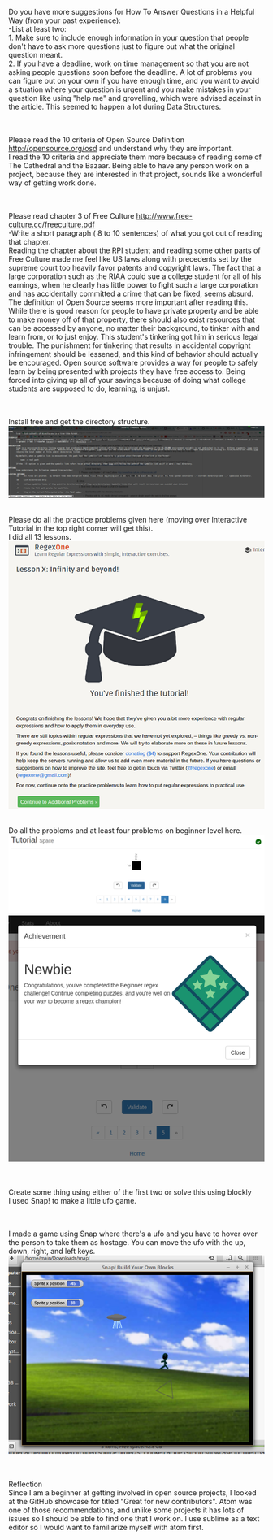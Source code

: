 Do you have more suggestions for How To Answer Questions in a Helpful Way (from your past experience):
<br>-List at least two:
<br>1. Make sure to include enough information in your question that people don't have to ask more questions
just to figure out what the original question meant.
<br>2. If you have a deadline, work on time management so that you are not asking people questions soon before the deadline.
A lot of problems you can figure out on your own if you have enough time, and you want to avoid a situation where your question
is urgent and you make mistakes in your question like using "help me" and grovelling, which were advised against in the article.
This seemed to happen a lot during Data Structures.

<br><br>Please read the 10 criteria of Open Source Definition http://opensource.org/osd and understand why they are important.
<br>I read the 10 criteria and appreciate them more because of reading some of The Cathedral and the Bazaar. Being able to have any person work on a project, because they are interested in that project, sounds like a wonderful way of getting work done.

<br><br>Please read chapter 3 of Free Culture http://www.free-culture.cc/freeculture.pdf
<br>-Write a short paragraph ( 8 to 10 sentences) of what you got out of reading that chapter.
<br>Reading the chapter about the RPI student and reading some other parts of Free Culture made me feel like US laws along with precedents set by the supreme court too heavily favor patents and copyright laws. The fact that a large corporation such as the RIAA could sue a college student for all of his earnings, when he clearly has little power to fight such a large corporation and has accidentally committed a crime that can be fixed, seems absurd. The definition of Open Source seems more important after reading this. While there is good reason for people to have private property and be able to make money off of that property, there should also exist resources that can be accessed by anyone, no matter their background, to tinker with and learn from, or to just enjoy. This student's tinkering got him in serious legal trouble. The punishment for tinkering that results in accidental copyright infringement should be lessened, and this kind of behavior should actually be encouraged. Open source software provides a way for people to safely learn by being presented with projects they have free access to. Being forced into giving up all of your savings because of doing what college students are supposed to do, learning, is unjust.

<br><br>Install tree and get the directory structure.
![screenshot](screenshot-area-2017-01-20-134522.png)

<br>Please do all the practice problems given here (moving over Interactive Tutorial in the top right corner will get this).
<br>I did all 13 lessons.
![regex](screenshot-area-2017-01-20-193454.png)

<br>Do all the problems and at least four problems on beginner level here.
![more regex](screenshot-area-2017-01-20-200605.png)
![beginner problems](screenshot-area-2017-01-20-202130.png)

<br><br>Create some thing using either of the first two or solve this using blockly
<br>I used Snap! to make a little ufo game.

<br></br>
I made a game using Snap where there's a ufo and you have to hover over the person to take them as hostage. You can move the ufo with the up, down, right, and left keys.
![game1](screenshot-area-2017-01-23-184611.png)

<br><br>Reflection
<br>Since I am a beginner at getting involved in open source projects, I looked at the GitHub showcase for titled "Great for new contributors". Atom was one of those recommendations, and unlike some projects it has lots of issues so I should be able to find one that I work on. I use sublime as a text editor so I would want to familiarize myself with atom first.
